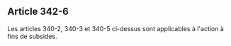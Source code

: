 Article 342-6
----
Les articles 340-2, 340-3 et 340-5 ci-dessus sont applicables à l'action à fins
de subsides.
